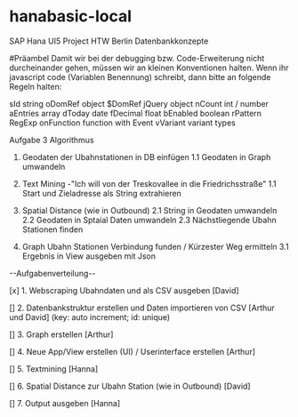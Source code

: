 # hanabasic-local
SAP Hana UI5 Project HTW Berlin Datenbankkonzepte

#Präambel
Damit wir bei der debugging bzw. Code-Erweiterung nicht durcheinander gehen, müssen wir an kleinen Konventionen halten.
Wenn ihr javascript code (Variablen Benennung) schreibt, dann bitte an folgende Regeln halten:

sId	        string
oDomRef	    object
$DomRef	    jQuery object
nCount	    int / number
aEntries	  array
dToday	    date
fDecimal	  float
bEnabled	  boolean
rPattern	  RegExp
onFunction	function with Event
vVariant	  variant types


Aufgabe 3
Algorithmus

1. Geodaten der Ubahnstationen in DB einfügen
1.1 Geodaten in Graph umwandeln

1. Text Mining
-"Ich will von der Treskovallee in die Friedrichsstraße"
1.1 Start und Zieladresse als String extrahieren


2. Spatial Distance (wie in Outbound)
2.1 String in Geodaten umwandeln
2.2 Geodaten in Sptaial Daten umwandeln
2.3 Nächstliegende Ubahn Stationen finden

3. Graph Ubahn Stationen Verbindung funden / Kürzester Weg ermitteln
3.1 Ergebnis in View ausgeben mit Json


--Aufgabenverteilung--

[x] 1. Webscraping Ubahndaten und als CSV ausgeben [David]

[] 2. Datenbankstruktur erstellen und Daten importieren von CSV [Arthur und David] (key: auto increment; id: unique)

[] 3. Graph erstellen [Arthur]

[] 4. Neue App/View erstellen (UI) / Userinterface erstellen [Arthur]

[] 5. Textmining [Hanna]

[] 6. Spatial Distance zur Ubahn Station (wie in Outbound) [David]

[] 7. Output ausgeben [Hanna]


